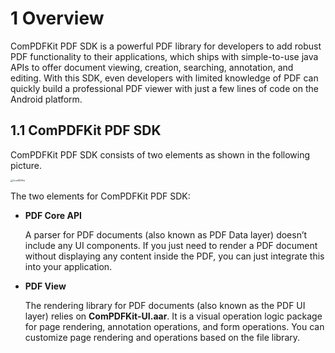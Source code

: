 # 1 Overview

ComPDFKit PDF SDK is a powerful PDF library for developers to add robust PDF functionality to their applications, which ships with simple-to-use java APIs to offer document viewing, creation, searching, annotation, and editing. With this SDK, even developers with limited knowledge of PDF can quickly build a professional PDF viewer with just a few lines of code on the Android platform.



## 1.1 ComPDFKit PDF SDK

ComPDFKit PDF SDK consists of two elements as shown in the following picture.

<img src="image/ComPDFKit.png" alt="ComPDFKit" style="zoom: 25%;" />

The two elements for ComPDFKit PDF SDK:

- **PDF Core API**

  A parser for PDF documents (also known as PDF Data layer) doesn’t include any UI components. If you just need to render a PDF document without displaying any content inside the PDF, you can just integrate this into your application.

- **PDF View**

  The rendering library for PDF documents (also known as the PDF UI layer) relies on **ComPDFKit-UI.aar**. It is a visual operation logic package for page rendering, annotation operations, and form operations. You can customize page rendering and operations based on the file library.
